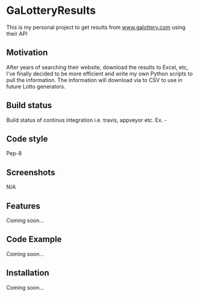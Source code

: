 # GaLotteryResults
This is my personal project to get results from www.galottery.com using their API

## Motivation
After years of searching their website, download the results to Excel, etc, I've finally decided to be more efficient and write my own Python scripts to pull the information. The information will download via to CSV to use in future Lotto generators.

## Build status
Build status of continus integration i.e. travis, appveyor etc. Ex. - 

<!-- 
Example:
[![Build Status](https://travis-ci.org/akashnimare/foco.svg?branch=master)](https://travis-ci.org/akashnimare/foco)
[![Windows Build Status](https://ci.appveyor.com/api/projects/status/github/akashnimare/foco?branch=master&svg=true)](https://ci.appveyor.com/project/akashnimare/foco/branch/master)

-->

## Code style
Pep-8

## Screenshots
N/A


## Features
Coming soon...

## Code Example
Coming soon...

## Installation
Coming soon...

<!--
## API Reference

Depending on the size of the project, if it is small and simple enough the reference docs can be added to the README. For medium size to larger projects it is important to at least provide a link to where the API reference docs live.

## Tests
Describe and show how to run the tests with code examples.

## How to use?
If people like your project they’ll want to learn how they can use it. To do so include step by step guide to use your project.

## Contribute

Let people know how they can contribute into your project. A [contributing guideline](https://github.com/zulip/zulip-electron/blob/master/CONTRIBUTING.md) will be a big plus.

## Credits
Give proper credits. This could be a link to any repo which inspired you to build this project, any blogposts or links to people who contrbuted in this project. 

#### Anything else that seems useful

## License
A short snippet describing the license (MIT, Apache etc)

MIT © [Yourname]()
-->